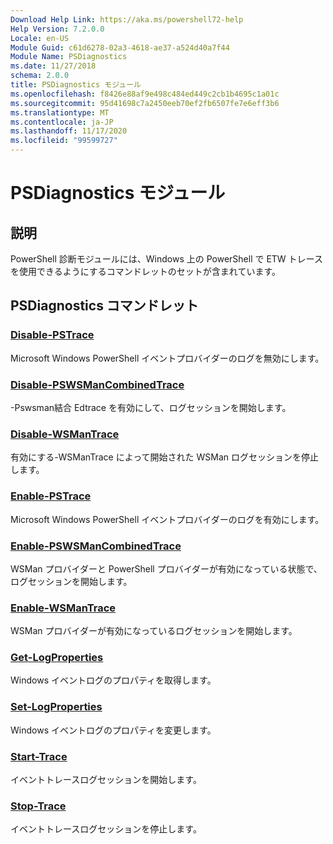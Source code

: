 ```yaml
---
Download Help Link: https://aka.ms/powershell72-help
Help Version: 7.2.0.0
Locale: en-US
Module Guid: c61d6278-02a3-4618-ae37-a524d40a7f44
Module Name: PSDiagnostics
ms.date: 11/27/2018
schema: 2.0.0
title: PSDiagnostics モジュール
ms.openlocfilehash: f8426e88af9e498c484ed449c2cb1b4695c1a01c
ms.sourcegitcommit: 95d41698c7a2450eeb70ef2fb6507fe7e6eff3b6
ms.translationtype: MT
ms.contentlocale: ja-JP
ms.lasthandoff: 11/17/2020
ms.locfileid: "99599727"
---
```

# PSDiagnostics モジュール

## 説明

PowerShell 診断モジュールには、Windows 上の PowerShell で ETW トレースを使用できるようにするコマンドレットのセットが含まれています。

## PSDiagnostics コマンドレット

### [Disable-PSTrace](Disable-PSTrace.md)
Microsoft Windows PowerShell イベントプロバイダーのログを無効にします。

### [Disable-PSWSManCombinedTrace](Disable-PSWSManCombinedTrace.md)
-Pswsman結合 Edtrace を有効にして、ログセッションを開始します。

### [Disable-WSManTrace](Disable-WSManTrace.md)
有効にする-WSManTrace によって開始された WSMan ログセッションを停止します。

### [Enable-PSTrace](Enable-PSTrace.md)
Microsoft Windows PowerShell イベントプロバイダーのログを有効にします。

### [Enable-PSWSManCombinedTrace](Enable-PSWSManCombinedTrace.md)
WSMan プロバイダーと PowerShell プロバイダーが有効になっている状態で、ログセッションを開始します。

### [Enable-WSManTrace](Enable-WSManTrace.md)
WSMan プロバイダーが有効になっているログセッションを開始します。

### [Get-LogProperties](Get-LogProperties.md)
Windows イベントログのプロパティを取得します。

### [Set-LogProperties](Set-LogProperties.md)
Windows イベントログのプロパティを変更します。

### [Start-Trace](Start-Trace.md)
イベントトレースログセッションを開始します。

### [Stop-Trace](Stop-Trace.md)
イベントトレースログセッションを停止します。

